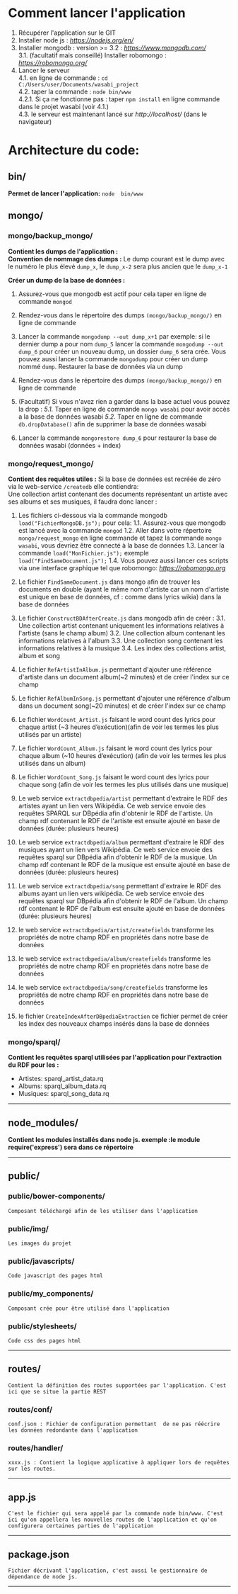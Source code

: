 
**Comment lancer l'application**
=======
1. Récupérer l'application sur le GIT
2. Installer node js : *https://nodejs.org/en/*
3. Installer mongodb : version >= 3.2 : *https://www.mongodb.com/*  
3.1. (facultatif mais conseillé) Installer robomongo : *https://robomongo.org/*
4. Lancer le serveur  
4.1. en ligne de commande : `cd C:/Users/user/Documents/wasabi_project`  
4.2. taper la commande : `node bin/www`  
4.2.1. Si ça ne fonctionne pas : taper `npm install` en ligne commande dans le projet wasabi (voir 4.1.)  
4.3. le serveur est maintenant lancé sur *http://localhost/* (dans le navigateur)



**Architecture du code:**
=======
## bin/
**Permet de lancer l'application:** `node  bin/www`   



## mongo/
### mongo/backup_mongo/  
**Contient les dumps de l'application :**  
**Convention de nommage des dumps :**  Le dump courant est le dump avec le numéro le plus élevé `dump_x`, le `dump_x-2` sera plus ancien que le `dump_x-1`  

**Créer un dump de la base de données :**   

 1. Assurez-vous que mongodb est actif pour cela taper en ligne de commande `mongod`
 
 2. Rendez-vous dans le répertoire des dumps `(mongo/backup_mongo/)` en ligne de commande
 
 3. Lancer la commande `mongodump --out dump_x+1` par exemple: si le dernier dump a pour nom `dump_5` lancer la commande `mongodump --out dump_6` pour créer un nouveau dump, un dossier `dump_6` sera crée. Vous pouvez aussi lancer la commande `mongodump` pour créer un dump nommé `dump`. Restaurer la base de données via un dump
 
 4. Rendez-vous dans le répertoire des dumps `(mongo/backup_mongo/)` en ligne de commande
 
 5. (Facultatif) Si vous n'avez rien a garder dans la base actuel vous pouvez la drop :
 *5.1.* Taper en ligne de commande `mongo wasabi` pour avoir accès a la base de données wasabi
 *5.2.* Taper en ligne de commande `db.dropDatabase()` afin de supprimer la base de données wasabi

 6. Lancer la commande `mongorestore dump_6` pour restaurer la base de données wasabi (données + index)



### mongo/request_mongo/  
**Contient des requêtes utiles :**
Si la base de données est recréée de zéro via le web-service `/createdb` elle contiendra:  
Une collection artist contenant des documents représentant un artiste avec ses albums et ses musiques, il faudra donc lancer :  

 1. Les fichiers ci-dessous via la commande mongodb `load("FichierMongoDB.js");` pour cela:
 1.1. Assurez-vous que mongodb est lancé avec la commande `mongod`
 1.2. Aller dans votre répertoire `mongo/request_mongo` en ligne commande et tapez la commande `mongo wasabi`, vous devriez être connecté à la base de données
 1.3. Lancer la commande `load("MonFichier.js");` exemple `load("FindSameDocument.js");`
 1.4. Vous pouvez aussi lancer ces scripts via une interface graphique tel que robomongo: *https://robomongo.org*
 
 2.  Le fichier `FindSameDocument.js` dans mongo afin de trouver les documents en double (ayant le même nom d'artiste car un nom d'artiste est unique en base de données, cf : comme dans lyrics wikia) dans la base de 	données

 3.  Le fichier `ConstructBDAfterCreate.js` dans mongodb afin de créer :
 3.1. Une collection artist contenant uniquement les informations relatives à l'artiste (sans le champ album)
 3.2. Une collection album contenant les informations relatives à l'album
 3.3. Une collection song contenant les informations relatives à la musique
 3.4. Les index des collections artist, album et song
 
 4.  Le fichier `RefArtistInAlbum.js` permettant d'ajouter une référence d'artiste dans un document album(~2 minutes) et de créer l'index sur ce champ
 
 5.  Le fichier `RefAlbumInSong.js` permettant d'ajouter une référence d'album dans un document song(~20 minutes) et de créer l'index sur ce champ
 
 6.  Le fichier `WordCount_Artist.js` faisant le word count des lyrics pour chaque artist (~3 heures d’exécution)(afin de voir les termes les plus utilisés par un artiste)
 
 7.  Le fichier `WordCount_Album.js` faisant le word count des lyrics pour chaque album (~10 heures d’exécution) (afin de voir les termes les plus utilisés dans un album)
 
 8.  Le fichier `WordCount_Song.js` faisant le word count des lyrics pour chaque song (afin de voir les termes les plus utilisés dans une musique)

 9.  Le web service `extractdbpedia/artist` permettant d'extraire le RDF des artistes ayant un lien vers Wikipédia. Ce web service envoie des requêtes SPARQL sur DBpédia afin d'obtenir le RDF de l'artiste. Un champ rdf contenant le RDF de l'artiste est ensuite ajouté en base de données (durée: plusieurs heures)
 
 10.  Le web service `extractdbpedia/album` permettant d'extraire le RDF des musiques ayant un lien vers Wikipédia. Ce web service envoie des requêtes sparql sur DBpédia afin d'obtenir le RDF de la musique. Un champ rdf contenant le RDF de la musique est ensuite ajouté en base de données (durée: plusieurs heures)
 
 11.  Le web service `extractdbpedia/song` permettant d'extraire le RDF des albums ayant un lien vers wikipédia. Ce web service envoie des requêtes sparql sur DBpédia afin d'obtenir le RDF de l'album. Un champ rdf contenant le RDF de l'album est ensuite ajouté en base de données (durée: plusieurs heures)
 
 12.  le web service `extractdbpedia/artist/createfields` transforme les propriétés de notre champ RDF en propriétés dans notre base de données
 
 13.  le web service `extractdbpedia/album/createfields` transforme les propriétés de notre champ RDF en propriétés dans notre base de données
 
 14.  le web service `extractdbpedia/song/createfields` transforme les propriétés de notre champ RDF en propriétés dans notre base de données
 
 15.  le fichier `CreateIndexAfterDBpediaExtraction` ce fichier permet de créer les index des nouveaux champs insérés dans la base de données

### mongo/sparql/
**Contient les requêtes sparql utilisées par l'application pour l'extraction du RDF pour les :**  

 - Artistes: sparql_artist_data.rq  
 - Albums: sparql_album_data.rq 
 - Musiques: sparql_song_data.rq 
 
___



## node_modules/
**Contient les modules installés dans node js. exemple :le module require('express') sera dans ce répertoire**  

___



## public/
### public/bower-components/  
	Composant téléchargé afin de les utiliser dans l'application

### public/img/  
	Les images du projet

### public/javascripts/ 
	Code javascript des pages html

### public/my_components/  
	Composant crée pour être utilisé dans l'application  

### public/stylesheets/  
	Code css des pages html 
	 
___



## routes/
	Contient la définition des routes supportées par l'application. C'est ici que se situe la partie REST  
### routes/conf/  
	conf.json : Fichier de configuration permettant  de ne pas réécrire les données redondante dans l'application  
### routes/handler/  
	xxxx.js : Contient la logique applicative à appliquer lors de requêtes sur les routes.   
	
___



## app.js
	C'est le fichier qui sera appelé par la commande node bin/www. C'est ici qu'on appellera les nouvelles routes de l'application et qu'on configurera certaines parties de l'application  
	
___



## package.json
	Fichier décrivant l'application, c'est aussi le gestionnaire de dépendance de node js. 
	
___


